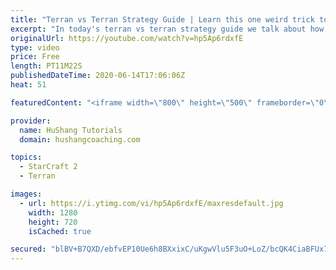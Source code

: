 ```yaml
---
title: "Terran vs Terran Strategy Guide | Learn this one weird trick to macro like a GM"
excerpt: "In today's terran vs terran strategy guide we talk about how you can continue to improve your macro into diamond and masters, where everyone is already making scv's consistently. What more could there be right? Let's take a look!  Terran vs Terran Guide | Learn this one weird trick to macro like a GM"
originalUrl: https://youtube.com/watch?v=hp5Ap6rdxfE
type: video
price: Free
length: PT11M22S
publishedDateTime: 2020-06-14T17:06:06Z
heat: 51

featuredContent: "<iframe width=\"800\" height=\"500\" frameborder=\"0\" src=\"https://www.youtube.com/embed/hp5Ap6rdxfE\" allow=\"accelerometer; autoplay; encrypted-media; gyroscope; picture-in-picture\" allowfullscreen></iframe>"

provider:
  name: HuShang Tutorials
  domain: hushangcoaching.com

topics:
  - StarCraft 2
  - Terran

images:
  - url: https://i.ytimg.com/vi/hp5Ap6rdxfE/maxresdefault.jpg
    width: 1280
    height: 720
    isCached: true

secured: "blBV+B7QXD/ebfvEP10Ue6h8BXxixC/uKgwVlu5F3uO+LoZ/bcQK4CiaBFUx7wrOd6q1R8wv8+O4cLAMasJfEz4C7CXmdZegYsoSI6Lbv4TBOn3y1T408jNX6EvgeMGLY1iSe1k54zJpsKLiqmRESmpSgAybkXR1Y5IPxpnc8+HJH7ngOYjU15m5arZKP3CuCHyCp8w/uqkm7F4qBQ2pGUYNXHeHzjjuoRFMTI6XmE7RUzwmeQB7mo50Uewx4PHlYYJpi42qqHG3L1oANT2q85J/43uwFLIpuGLUNtXh0vuwjesHLvj3KZvhp6OOHABUzjVq7+JnTkDLAa6pwINacTAJrz+lrrLykFB8HJcnqx1/M9422x/uySxwL5gRgXPQhv8ZeAzw7+qBZKmZLF0LMRRD3lCdwdQldp+10WD841U=;L2A5jKVm2qpSKHtOFbgy6Q=="
---
```


